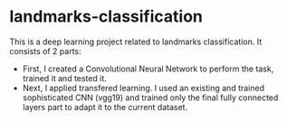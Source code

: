 # landmarks-classification
This is a deep learning project related to landmarks classification.
It consists of 2 parts:
* First, I created a Convolutional Neural Network to perform the task, trained it and tested it.
* Next, I applied transfered learning. I used an existing and trained sophisticated CNN (vgg19) and trained only the final fully connected layers part to adapt it to the current dataset.
